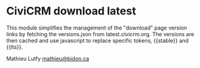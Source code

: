CiviCRM download latest
=======================

This module simplifies the management of the "download" page version links
by fetching the versions.json from latest.civicrm.org. The versions are then
cached and use javascript to replace specific tokens, {{stable}} and {{lts}}.

Mathieu Lutfy <mathieu@bidon.ca>
